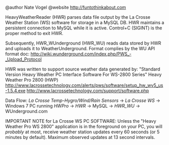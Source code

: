 @author Nate Vogel
@website http://funtothinkabout.com

HeavyWeatherReader (HWR) parses data file output by the La Crosse Weather Station (WS)
software for storage in a MySQL DB. HWR maintains a persistent connection to
MySQL while it is active. Control+C (SIGINT) is the proper method to exit HWR.

Subsequently, HWR_WUnderground (HWR_WU) reads data stored by HWR and uploads it to 
WeatherUnderground. Format complies by the WU API format doc:
    http://wiki.wunderground.com/index.php/PWS_-_Upload_Protocol

HWR was written to support source weather data generated by:
    "Standard Version Heavy Weather PC Interface Software For WS-2800 Series"
    Heavy Weather Pro 2800 (HWP)
    http://www.lacrossetechnology.com/alerts/pws/software/setup_hw_wv5_us-1.5.4.exe
    http://www.lacrossetechnology.com/support/software.php

Data Flow:
    _La Crosse Temp-Hygro/Wind/Rain Sensors_ -> _La Crosse WS_ -> Windows 7 PC running _HWPro_
    -> _HWR_ -> MySQL -> _HWR_WU_ -> WUnderground.com

IMPORTANT NOTE for La Crosse WS PC SOFTWARE:
  Unless the "Heavy Weather Pro WS 2800" application is in the foreground on your PC,
  you will *probably* at most, receive weather station updates every 60 seconds (or 5
  minutes by default). Maximum observed updates at 13 second intervals.
